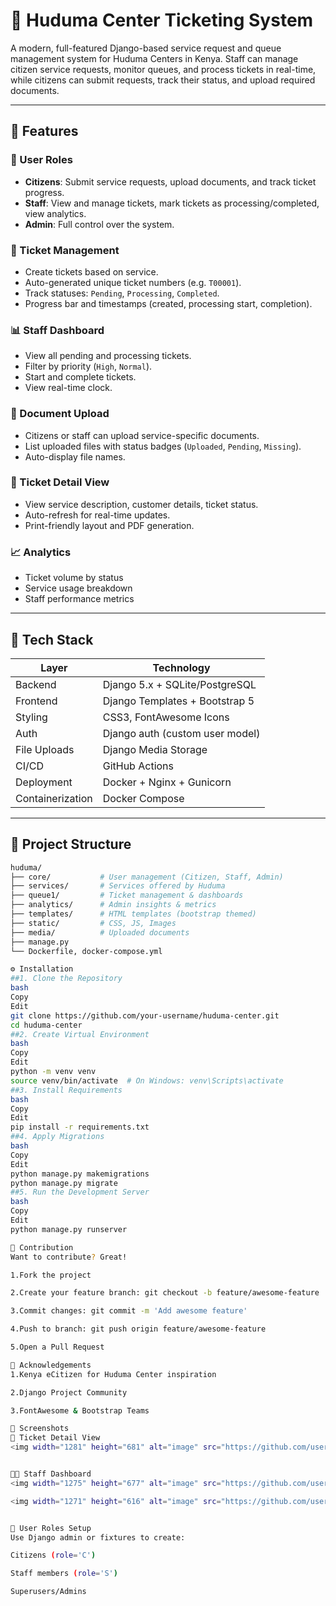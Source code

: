 # 🏢 Huduma Center Ticketing System

A modern, full-featured Django-based service request and queue management system for Huduma Centers in Kenya. Staff can manage citizen service requests, monitor queues, and process tickets in real-time, while citizens can submit requests, track their status, and upload required documents.

---

## 🚀 Features

### 👥 User Roles
- **Citizens**: Submit service requests, upload documents, and track ticket progress.
- **Staff**: View and manage tickets, mark tickets as processing/completed, view analytics.
- **Admin**: Full control over the system.

### 🎫 Ticket Management
- Create tickets based on service.
- Auto-generated unique ticket numbers (e.g. `T00001`).
- Track statuses: `Pending`, `Processing`, `Completed`.
- Progress bar and timestamps (created, processing start, completion).

### 📊 Staff Dashboard
- View all pending and processing tickets.
- Filter by priority (`High`, `Normal`).
- Start and complete tickets.
- View real-time clock.

### 📁 Document Upload
- Citizens or staff can upload service-specific documents.
- List uploaded files with status badges (`Uploaded`, `Pending`, `Missing`).
- Auto-display file names.

### 📄 Ticket Detail View
- View service description, customer details, ticket status.
- Auto-refresh for real-time updates.
- Print-friendly layout and PDF generation.

### 📈 Analytics 
- Ticket volume by status
- Service usage breakdown
- Staff performance metrics

---

## 🧱 Tech Stack

| Layer        | Technology               |
|--------------|--------------------------|
| Backend      | Django 5.x + SQLite/PostgreSQL |
| Frontend     | Django Templates + Bootstrap 5 |
| Styling      | CSS3, FontAwesome Icons  |
| Auth         | Django auth (custom user model) |
| File Uploads | Django Media Storage     |
| CI/CD        | GitHub Actions           |
| Deployment   | Docker + Nginx + Gunicorn |
| Containerization | Docker Compose       |

---

## 📂 Project Structure

```bash
huduma/
├── core/           # User management (Citizen, Staff, Admin)
├── services/       # Services offered by Huduma
├── queue1/         # Ticket management & dashboards
├── analytics/      # Admin insights & metrics
├── templates/      # HTML templates (bootstrap themed)
├── static/         # CSS, JS, Images
├── media/          # Uploaded documents
├── manage.py
└── Dockerfile, docker-compose.yml

⚙️ Installation
##1. Clone the Repository
bash
Copy
Edit
git clone https://github.com/your-username/huduma-center.git
cd huduma-center
##2. Create Virtual Environment
bash
Copy
Edit
python -m venv venv
source venv/bin/activate  # On Windows: venv\Scripts\activate
##3. Install Requirements
bash
Copy
Edit
pip install -r requirements.txt
##4. Apply Migrations
bash
Copy
Edit
python manage.py makemigrations
python manage.py migrate
##5. Run the Development Server
bash
Copy
Edit
python manage.py runserver

🤝 Contribution
Want to contribute? Great!

1.Fork the project

2.Create your feature branch: git checkout -b feature/awesome-feature

3.Commit changes: git commit -m 'Add awesome feature'

4.Push to branch: git push origin feature/awesome-feature

5.Open a Pull Request

🙌 Acknowledgements
1.Kenya eCitizen for Huduma Center inspiration

2.Django Project Community

3.FontAwesome & Bootstrap Teams

📸 Screenshots
🧾 Ticket Detail View
<img width="1281" height="681" alt="image" src="https://github.com/user-attachments/assets/e88a9b9e-59dc-40a7-ae86-4d33423465fd" />


🧑‍💼 Staff Dashboard
<img width="1275" height="677" alt="image" src="https://github.com/user-attachments/assets/da159d6b-1633-464c-829b-1a812fdf5923" />

<img width="1271" height="616" alt="image" src="https://github.com/user-attachments/assets/df3482e4-01ee-474d-91d3-8cc6b8e510e9" />


🔐 User Roles Setup
Use Django admin or fixtures to create:

Citizens (role='C')

Staff members (role='S')

Superusers/Admins
